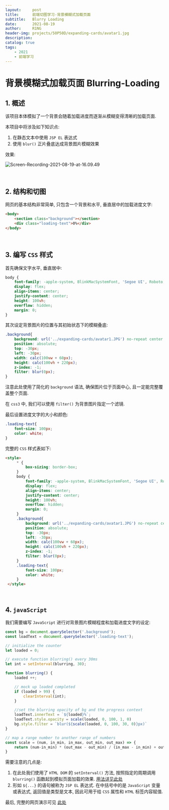 ```yaml
---
layout:     post
title:      前端切图学习-背景模糊式加载页面
subtitle:   Blurry Loading
date:       2021-08-19
author:     R1NG
header-img: projects/50P50D/expanding-cards/avatar1.jpg
description: 
catalog: true
tags:
    - 2021
    - 前端学习
---
```


# 背景模糊式加载页面 Blurring-Loading

## 1. 概述

该项目本体模拟了一个背景会随着加载进度而逐渐从模糊变得清晰的加载页面.

本项目中将涉及如下知识点:
1. 在静态文本中使用 `JSP EL` 表达式
2. 使用 `blur()` 正片叠底达成背景图片模糊效果

效果:

![Screen-Recording-2021-08-19-at-16.09.49](https://cdn.jsdelivr.net/gh/KirisameMarisaa/KirisameMarisaa.github.io/img/blogpost_images/Screen-Recording-2021-08-19-at-16.09.49.gif)

<br>

## 2. 结构和切图

网页的基本结构非常简单, 只包含一个背景和水平, 垂直居中的加载进度文字:

~~~html
<body>
    <section class="background"></section>
    <div class="loading-text">0%</div>
</body>
~~~

<br>

## 3. 编写 `CSS` 样式

首先确保文字水平, 垂直居中:

~~~css
body {
    font-family: -apple-system, BlinkMacSystemFont, 'Segoe UI', Roboto, Oxygen, Ubuntu, Cantarell, 'Open Sans', 'Helvetica Neue', sans-serif;
    display: flex;
    align-items: center;
    justify-content: center;
    height: 100vh;
    overflow: hidden;
    margin: 0;
}
~~~

其次设定背景图片的位置与其初始状态下的模糊叠底:

~~~css
.background{
    background: url('../expanding-cards/avatar1.JPG') no-repeat center center/cover;
    position: absolute;
    top: -30px;
    left: -30px;
    width: calc(100vw + 60px);
    height: calc(100vh + 220px);
    z-index: -1;
    filter: blur(0px);
}
~~~

注意此处使用了简化的 `background` 语法, 确保图片位于页面中心, 且一定能完整覆盖整个页面.

在 `css3` 中, 我们可以使用 `filter()` 为背景图片指定一个滤镜. 

最后设置进度文字的大小和颜色:

~~~css
.loading-text{
    font-size: 100px;
    color: white;
}
~~~

完整的 `CSS` 样式表如下:

~~~html
<style>
     * {
         box-sizing: border-box;
     }
     body {
         font-family: -apple-system, BlinkMacSystemFont, 'Segoe UI', Roboto, Oxygen, Ubuntu, Cantarell, 'Open Sans', 'Helvetica Neue', sans-serif;
         display: flex;
         align-items: center;
         justify-content: center;
         height: 100vh;
         overflow: hidden;
         margin: 0;
     }
     .background{
         background: url('../expanding-cards/avatar1.JPG') no-repeat center center/cover;
         position: absolute;
         top: -30px;
         left: -30px;
         width: calc(100vw + 60px);
         height: calc(100vh + 220px);
         z-index: -1;
         filter: blur(0px);
     }
     .loading-text{
         font-size: 100px;
         color: white;
     }
 </style>
~~~

<br>

## 4. `javaScript`
我们需要编写 `JavaScript` 进行对背景图片模糊程度和加载进度文字的设定:

~~~javascript
const bg = document.querySelector('.background');
const loadText = document.querySelector('.loading-text');

// initialize the counter
let loaded = 0;

// execute function blurring() every 30ms
let int = setInterval(blurring, 30);

function blurring() {
    loaded ++;

    // mock up loaded completed
    if (loaded > 99) {
        clearInterval(int);
    }

    //set the blurring opacity of bg and the progress context
    loadText.innerText = `${loaded}%`;
    loadText.style.opacity = scale(loaded, 0, 100, 1, 0)
    bg.style.filter = `blur(${scale(loaded, 0, 100, 30, 0)}px)`
}    

// map a range number to another range of numbers
const scale = (num, in_min, in_max, out_min, out_max) => {
    return (num-in_min) * (out_max - out_min) / (in_max - in_min) + out_min
}     
~~~

需要注意的几点是:
1. 在此处我们使用了 `HTML DOM` 的 `setInterval()` 方法, 按照指定的周期调用 `blurring()` 函数起到模拟页面加载的效果. [用法详见此处](https://www.w3school.com.cn/jsref/met_win_setinterval.asp)
2. 形如 `${...}` 的语句被称为 `JSP EL` 表达式. 在中括号中的是 `JavaScript` 变量或表达式, 返回值是类型是文本, 因此可用于给 `CSS` 属性和 `HTML` 标签内容赋值.

最后, 完整的网页演示可见 [此处](../../../../../projects/50P50D/blurry-loading/index.html)



